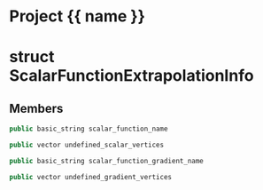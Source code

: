 <script setup>
import {useRoute} from 'vitepress'
const {path} = useRoute()
const tokens = path.split('/')
const words = tokens[2].split('-');
for (let i = 0; i < words.length; i++) {
    words[i] = words[i].charAt(0).toUpperCase() + words[i].slice(1);
    words[i] = words[i].replace('geode', 'Geode')
}
const name = words.join('-');
</script>
# Project {{ name }}

# struct ScalarFunctionExtrapolationInfo


## Members

```cpp
public basic_string scalar_function_name

```

```cpp
public vector undefined_scalar_vertices

```

```cpp
public basic_string scalar_function_gradient_name

```

```cpp
public vector undefined_gradient_vertices

```



